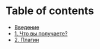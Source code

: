 # Table of contents

* [Введение](README.md)
* [1. Что вы получаете?](what-do-you-get.md)
* [2. Плагин](2.-plagin.md)


